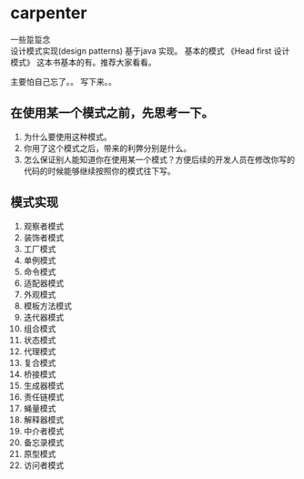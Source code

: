 # carpenter
一些踅踅念  
设计模式实现(design patterns)  基于java 实现。  基本的模式 《Head first 设计模式》 这本书基本的有。推荐大家看看。


主要怕自己忘了。。 写下来。。

##  在使用某一个模式之前，先思考一下。  

1. 为什么要使用这种模式。  
2. 你用了这个模式之后，带来的利弊分别是什么。  
3. 怎么保证别人能知道你在使用某一个模式？方便后续的开发人员在修改你写的代码的时候能够继续按照你的模式往下写。


## 模式实现
1. 观察者模式
2. 装饰者模式
3. 工厂模式
4. 单例模式
5. 命令模式
6. 适配器模式
7. 外观模式
8. 模板方法模式
9. 迭代器模式
10. 组合模式
11. 状态模式
12. 代理模式
13. 复合模式
14. 桥接模式
15. 生成器模式
16. 责任链模式
17. 蝇量模式
18. 解释器模式
19. 中介者模式
20. 备忘录模式
21. 原型模式
22. 访问者模式
